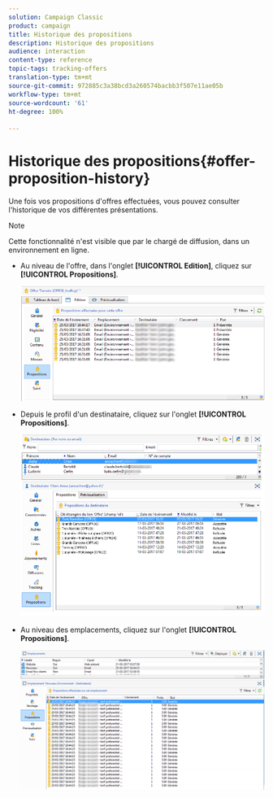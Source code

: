 ```yaml
---
solution: Campaign Classic
product: campaign
title: Historique des propositions
description: Historique des propositions
audience: interaction
content-type: reference
topic-tags: tracking-offers
translation-type: tm+mt
source-git-commit: 972885c3a38bcd3a260574bacbb3f507e11ae05b
workflow-type: tm+mt
source-wordcount: '61'
ht-degree: 100%

---
```



# Historique des propositions{#offer-proposition-history}

Une fois vos propositions d&#39;offres effectuées, vous pouvez consulter l&#39;historique de vos différentes présentations.

>[!NOTE]
>
>Cette fonctionnalité n&#39;est visible que par le chargé de diffusion, dans un environnement en ligne.

* Au niveau de l&#39;offre, dans l&#39;onglet **[!UICONTROL Edition]**, cliquez sur **[!UICONTROL Propositions]**.

   ![](assets/offer_followup_006.png)

* Depuis le profil d&#39;un destinataire, cliquez sur l&#39;onglet **[!UICONTROL Propositions]**.

   ![](assets/offer_followup_002.png)

* Au niveau des emplacements, cliquez sur l&#39;onglet **[!UICONTROL Propositions]**.

   ![](assets/offer_space_prop_001_b.png)

